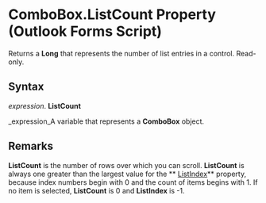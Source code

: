 
# ComboBox.ListCount Property (Outlook Forms Script)

Returns a  **Long** that represents the number of list entries in a control. Read-only.


## Syntax

 _expression_. **ListCount**

 _expression_A variable that represents a  **ComboBox** object.


## Remarks

 **ListCount** is the number of rows over which you can scroll. **ListCount** is always one greater than the largest value for the ** [ListIndex](2c4e473b-15e1-dce2-8748-30953b00a60f.md)** property, because index numbers begin with 0 and the count of items begins with 1. If no item is selected, **ListCount** is 0 and **ListIndex** is -1.

